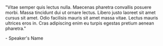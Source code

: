 <div class="quote main__text">
    <p>"Vitae semper quis lectus nulla. Maecenas pharetra convallis posuere morbi. Massa tincidunt dui ut ornare lectus. Libero justo laoreet sit amet cursus sit amet. Odio facilisis mauris sit amet massa vitae. Lectus mauris ultrices eros in. Cras adipiscing enim eu turpis egestas pretium aenean pharetra."</p>
    <p class="speaker"> - Speaker's Name</p>
</div>